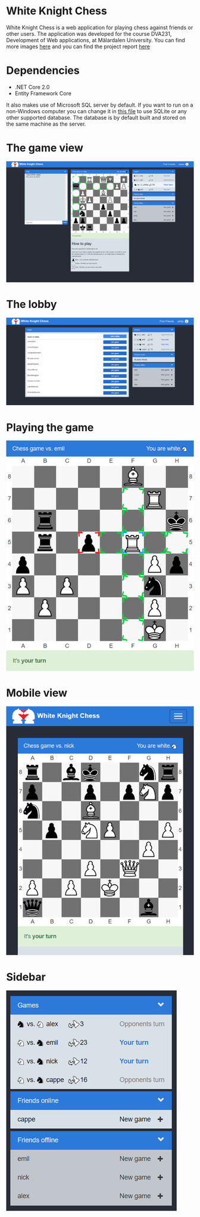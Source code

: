 
# White Knight Chess
White Knight Chess is a web application for playing chess against friends or other users. The application was developed for the course DVA231, Development of Web applications, at Mälardalen University. You can find more images [here](project-report/images) and you can find the project report [here](project-report/project-report.pdf)

# Dependencies
 - .NET Core 2.0
 - Entity Framework Core

It also makes use of Microsoft SQL server by default. If you want to run on a non-Windows computer you can change it in [this file](Norris.UI/Startup.cs) to use SQLite or any other supported database. The database is by default built and stored on the same machine as the server.

# The game view
![Game view](project-report/images/screenshot-of-WKC.png)

# The lobby
![Lobby](project-report/images/lobby.PNG)

# Playing the game
![Possible moves](project-report/images/possiblemoves.PNG)

# Mobile view
![Mobile view](project-report/images/gamemobile.png)

# Sidebar 
![Sidebar](project-report/images/sidebar.PNG)